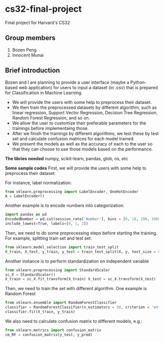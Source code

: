# cs32-final-project
Final project for Harvard's CS32

## Group members
1. Bozen Peng
2. Innocent Munai

## Brief introduction
Bozen and I are planning to provide a user interface (maybe a Python-based web application) for users to input a dataset (in .csv) that is prepared for Classification in Machine Learning. 

- We will provide the users with some help to preprocess their dataset. 
- We then train the preprocessed datasets by different algorithm, such as linear regression, Support Vector Regression, Decision Tree Regression, Random Forest Regression, and so on. 
- We allow the user to customize their preferable parameters for the trainings before implementaing those. 
- After we finish the trainings by different algorithms, we test these by test set and calculate confusion matrices for each model trained. 
- We present the models as well as the accuracy of each to the user so that they can choose to use those models based on the performance.

**The libries needed**
numpy, scikit-learn, pandas, glob, os, etc

**Some sample codes**
First, we will provide the users with some help to preprocess their dataset:

For instance, label normalization:
```python
from sklearn.preprocessing import LabelEncoder, OneHotEncoder
A = LabelEncoder()
```

Another example is to encode numbers into categorization:
```python
import pandas as pd
EncodedNumber = pd.cut(session_rate['Number'], bins = [0, 10, 100, 1000],
include_lowest=True, labels=[0, 1, 2])
```

Then, we need to do some preprocessing steps before starting the training. For example, splitting train set and test set:
```python
from sklearn.model_selection import train_test_split
X_train, X_test, y_train, y_test = train_test_split(X, y, test_size = 0.2)
```

Another instance is to perform standardization on independent variable
```python
from sklearn.preprocessing import StandardScaler
sc_X = StandardScaler()
X_train = sc_X.fit_transform(X_train) X_test = sc_X.transform(X_test)
```

 
Then, we need to train the set with different algorithm. One example is Random Forest
```python
from sklearn.ensemble import RandomForestClassifier
classifier = RandomForestClassifier(n_estimators = 50, criterion = 'entropy', n_jobs = 8)
classifier.fit(X_train, y_train)
```

We also need to calculate confusion matrix to different models, e.g.:
```python
from sklearn.metrics import confusion_matrix 
cm_RF = confusion_matrix(y_test, y_pred)
```
